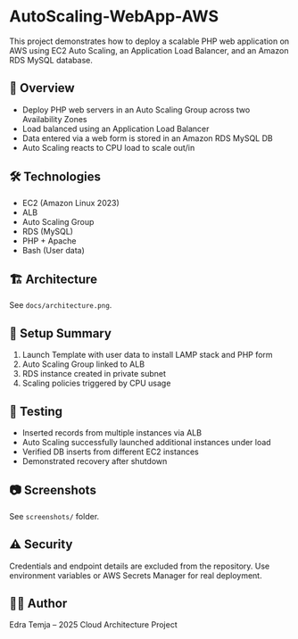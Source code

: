# AutoScaling-WebApp-AWS

This project demonstrates how to deploy a scalable PHP web application on AWS using EC2 Auto Scaling, an Application Load Balancer, and an Amazon RDS MySQL database.

## 📌 Overview
- Deploy PHP web servers in an Auto Scaling Group across two Availability Zones
- Load balanced using an Application Load Balancer
- Data entered via a web form is stored in an Amazon RDS MySQL DB
- Auto Scaling reacts to CPU load to scale out/in

## 🛠️ Technologies
- EC2 (Amazon Linux 2023)
- ALB
- Auto Scaling Group
- RDS (MySQL)
- PHP + Apache
- Bash (User data)

## 🏗️ Architecture
See `docs/architecture.png`.

## 🚀 Setup Summary
1. Launch Template with user data to install LAMP stack and PHP form
2. Auto Scaling Group linked to ALB
3. RDS instance created in private subnet
4. Scaling policies triggered by CPU usage

## 🧪 Testing
- Inserted records from multiple instances via ALB
- Auto Scaling successfully launched additional instances under load
- Verified DB inserts from different EC2 instances
- Demonstrated recovery after shutdown

## 📷 Screenshots
See `screenshots/` folder.

## ⚠️ Security
Credentials and endpoint details are excluded from the repository. Use environment variables or AWS Secrets Manager for real deployment.

## 👩‍💻 Author
Edra Temja – 2025 Cloud Architecture Project

